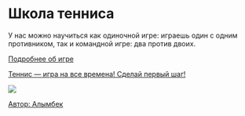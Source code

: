 <html>
    <h1>Школа тенниса</h1>
    <p>У нас можно научиться как одиночной игре: играешь один с одним противником, 
    так и командной игре: два против двоих.</p>
    <a href="https://sportsfan.ru/sports-academy/summer-sports/tennis/history-of-tennis.html">Подробнее об игре</html>
    <p>Теннис — игра на все времена! Сделай первый шаг!</p>
    <img src="https://mars.algoritmika.org/uploads/2020/10/tennis-1381230_640%201%20(1)_0_1602508947.png"/>
    <p>Автор: Алымбек</p>
</html>
